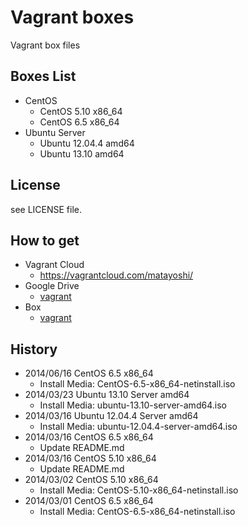 Vagrant boxes
=============

Vagrant box files

Boxes List
----------

- CentOS
    - CentOS 5.10 x86_64
    - CentOS 6.5 x86_64
- Ubuntu Server
    - Ubuntu 12.04.4 amd64
    - Ubuntu 13.10 amd64

License
-------

see LICENSE file.

How to get
----------

- Vagrant Cloud
    - https://vagrantcloud.com/matayoshi/
- Google Drive
    - [vagrant](https://drive.google.com/folderview?id=0B_MzkQ7E4I3TekdWZkR1VEJKa1E)
- Box
    - [vagrant](https://app.box.com/s/y0acu5g4stq19wkc3gkw)

History
-------

- 2014/06/16 CentOS 6.5 x86_64
    - Install Media: CentOS-6.5-x86_64-netinstall.iso
- 2014/03/23 Ubuntu 13.10 Server amd64
    - Install Media: ubuntu-13.10-server-amd64.iso
- 2014/03/16 Ubuntu 12.04.4 Server amd64
    - Install Media: ubuntu-12.04.4-server-amd64.iso
- 2014/03/16 CentOS 6.5 x86_64
    - Update README.md
- 2014/03/16 CentOS 5.10 x86_64
    - Update README.md
- 2014/03/02 CentOS 5.10 x86_64
    - Install Media: CentOS-5.10-x86_64-netinstall.iso
- 2014/03/01 CentOS 6.5 x86_64
    - Install Media: CentOS-6.5-x86_64-netinstall.iso
